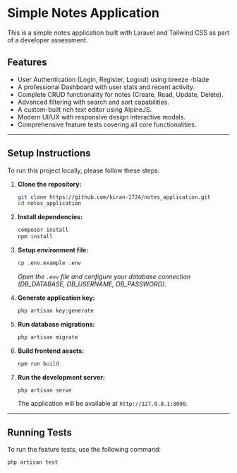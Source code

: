 # Simple Notes Application

This is a simple notes application built with Laravel and Tailwind CSS as part of a developer assessment.

## Features

- User Authentication (Login, Register, Logout) using breeze -blade
- A professional Dashboard with user stats and recent activity.
- Complete CRUD functionality for notes (Create, Read, Update, Delete).
- Advanced filtering with search and sort capabilities.
- A custom-built rich text editor using AlpineJS.
- Modern UI/UX with responsive design interactive modals.
- Comprehensive feature tests covering all core functionalities.

---

## Setup Instructions

To run this project locally, please follow these steps:

1.  **Clone the repository:**
    ```bash
    git clone https://github.com/kiran-1724/notes_application.git
    cd notes_application
    ```

2.  **Install dependencies:**
    ```bash
    composer install
    npm install
    ```

3.  **Setup environment file:**
    ```bash
    cp .env.example .env
    ```
    *Open the `.env` file and configure your database connection (DB_DATABASE, DB_USERNAME, DB_PASSWORD).*

4.  **Generate application key:**
    ```bash
    php artisan key:generate
    ```

5.  **Run database migrations:**
    ```bash
    php artisan migrate
    ```

6.  **Build frontend assets:**
    ```bash
    npm run build
    ```

7.  **Run the development server:**
    ```bash
    php artisan serve
    ```
    The application will be available at `http://127.0.0.1:8000`.

---

## Running Tests

To run the feature tests, use the following command:

```bash
php artisan test
